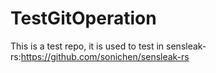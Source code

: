 # TestGitOperation
This is a test repo, it is used to test in sensleak-rs:https://github.com/sonichen/sensleak-rs
